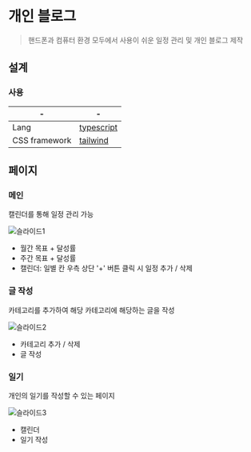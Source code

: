 # 개인 블로그
> 핸드폰과 컴퓨터 환경 모두에서 사용이 쉬운 일정 관리 및 개인 블로그 제작

## 설계

### 사용

| -             | -                                                               |
|---------------|-----------------------------------------------------------------|
| Lang          | [typescript](https://www.typescriptlang.org/)                   |
| CSS framework | [tailwind](https://tailwindcss.com/)                            |

## 페이지

### 메인
캘린더를 통해 일정 관리 가능

![슬라이드1](https://github.com/jiminnimij/FESelfProject/assets/124450012/29ca8f25-f76e-4f19-9c41-51c3e7245875)


- 월간 목표 + 달성률
- 주간 목표 + 달성률
- 캘린더: 일별 칸 우측 상단 '+' 버튼 클릭 시 일정 추가 / 삭제

### 글 작성
카테고리를 추가하여 해당 카테고리에 해당하는 글을 작성

![슬라이드2](https://github.com/jiminnimij/FESelfProject/assets/124450012/12279fc2-3546-44f9-ac3e-2f9fc0dada31)


- 카테고리 추가 / 삭제
- 글 작성
### 일기
개인의 일기를 작성할 수 있는 페이지

![슬라이드3](https://github.com/jiminnimij/FESelfProject/assets/124450012/24413c43-f130-4ef8-b5c1-e5c086025df9)


- 캘린더
- 일기 작성
